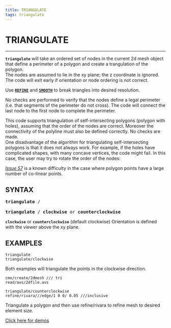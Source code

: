 ```yaml
---
title: TRIANGULATE
tags: triangulate 
---
```

 
# TRIANGULATE

---------------


**`triangulate`** will take an ordered set of nodes in the current 2d mesh
object that define a perimeter of a polygon and create a trangulation of
the polygon.
<br>
The nodes are assumed to lie in the xy plane; the z coordinate is ignored.
<br>
The code will exit early if orientation or node ordering is not correct. 


Use [**`REFINE`**](REFINE.md) and [**`SMOOTH`**](SMOOTH.md) to break triangles into desired resolution.
 

No checks are performed to verify that the nodes define a legal perimeter (i.e. that segments of the perimeter do not
cross). The code will connect the last node to the first node to complete the perimeter.


This code supports triangulation of self-intersecting polygons (polygon with holes), assuming that the order of the nodes are correct. Moreover
the connectivity of the polyline must also be defined correctly. No checks are made.
<br>
One disadvantage of the algorithm for triangulating self-intersecting polygons is that it does not always work. For example, if the holes have
complicated shapes, with many concave vertices, the code might fail. In this case, the user may try to rotate the order of the nodes:


[*Issue 57*](https://github.com/lanl/LaGriT/issues/57) is a known difficulty in the case where polygon points have a large number of co-linear points. 


## SYNTAX

<pre>
<b>triangulate</b> / 

<b>triangulate</b> / <b>clockwise</b> or <b>counterclockwise</b> 
</pre>

**`clockwise`** or **`counterclockwise`** (default clockwise) Orientation is defined with the viewer above the xy plane.



## EXAMPLES

```
triangulate
triangulate/clockwise
```
Both examples will triangulate the points in the clockwise direction.


```
cmo/create/2dmesh /// tri
read/avs/2dfile.avs

triangulate/counterclockwise
refine/rivara///edge/1 0 0/ 0.05 ///inclusive
```
Triangulate a polygon and then use refine/rivara to refine mesh to desired element size.


[Click here for demos](../demos/description_tri.md)
